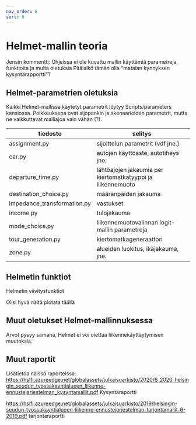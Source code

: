 ```yaml
---
nav_order: 8
sort: 8
---
```


# Helmet-mallin teoria

Jensin kommentti: Ohjeissa ei ole kuvattu mallin käyttämiä parametreja, funktioita ja muita oletuksia
Pitäisikö tämän olla "matalan kynnyksen kysyntärapportti"?

## Helmet-parametrien oletuksia
Kaikki Helmet-mallissa käytetyt parametrit löytyy Scripts/parameters kansiossa. Poikkeuksena ovat sijopankin ja skenaarioiden parametrit, mutta ne vaikkuttavat malliajoa vain vähän (?).

| tiedosto                    | selitys                                                          |
|-----------------------------|------------------------------------------------------------------|
| assignment.py               | sijoittelun parametrit (vdf jne.)                                |
| car.py                      | autojen käyttöaste, autotiheys jne.                              |
| departure_time.py           | lähtöajojen jakaumia per kiertomatkatyyppi ja liikennemuoto      |
| destination_choice.py       | määränpäiden jakauma                                             |
| impedance_transformation.py | vastukset                                                        |
| income.py                   | tulojakauma                                                      |
| mode_choice.py              | liikennemuotovalinnan logit-mallin parametreja                   |
| tour_generation.py          | kiertomatkageneraattori                                          |
| zone.py                     | alueiden luokitus, ikäjakauma, jne.                              |

## Helmetin funktiot
Helmetin viivitysfunktiot

Olisi hyvä näitä plotata täällä

## Muut oletukset Helmet-mallinnuksessa
Arvot pysyy samana, Helmet ei voi olettaa liikennekäyttäytymisen muutoksia. 

## Muut raportit
Lisätietoa näissä raporteissa:
https://hslfi.azureedge.net/globalassets/julkaisuarkisto/2020/6_2020_helsingin_seudun_tyossakayntialueen_liikenne-ennustejarjestelman_kysyntamallit.pdf Kysyntäraportti

https://hslfi.azureedge.net/globalassets/julkaisuarkisto/2019/helsingin-seudun-tyossakayntialueen-liikenne-ennustejarjestelman-tarjontamallit-6-2019.pdf
tarjontaraportti

